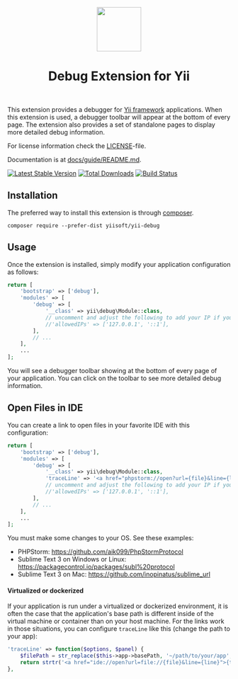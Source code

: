 <p align="center">
    <a href="https://github.com/yiisoft" target="_blank">
        <img src="https://avatars0.githubusercontent.com/u/993323" height="100px">
    </a>
    <h1 align="center">Debug Extension for Yii</h1>
    <br>
</p>

This extension provides a debugger for [Yii framework](http://www.yiiframework.com) applications. When this extension is used,
a debugger toolbar will appear at the bottom of every page. The extension also provides
a set of standalone pages to display more detailed debug information.

For license information check the [LICENSE](LICENSE.md)-file.

Documentation is at [docs/guide/README.md](docs/guide/README.md).

[![Latest Stable Version](https://poser.pugx.org/yiisoft/yii-debug/v/stable.png)](https://packagist.org/packages/yiisoft/yii-debug)
[![Total Downloads](https://poser.pugx.org/yiisoft/yii-debug/downloads.png)](https://packagist.org/packages/yiisoft/yii-debug)
[![Build Status](https://travis-ci.org/yiisoft/yii-debug.svg?branch=master)](https://travis-ci.org/yiisoft/yii-debug)


Installation
------------

The preferred way to install this extension is through [composer](http://getcomposer.org/download/).

```
composer require --prefer-dist yiisoft/yii-debug
```

Usage
-----

Once the extension is installed, simply modify your application configuration as follows:

```php
return [
    'bootstrap' => ['debug'],
    'modules' => [
        'debug' => [
            '__class' => yii\debug\Module::class,
            // uncomment and adjust the following to add your IP if you are not connecting from localhost.
            //'allowedIPs' => ['127.0.0.1', '::1'],
        ],
        // ...
    ],
    ...
];
```

You will see a debugger toolbar showing at the bottom of every page of your application.
You can click on the toolbar to see more detailed debug information.


Open Files in IDE
-----

You can create a link to open files in your favorite IDE with this configuration:

```php
return [
    'bootstrap' => ['debug'],
    'modules' => [
        'debug' => [
            '__class' => yii\debug\Module::class,
            'traceLine' => '<a href="phpstorm://open?url={file}&line={line}">{file}:{line}</a>',
            // uncomment and adjust the following to add your IP if you are not connecting from localhost.
            //'allowedIPs' => ['127.0.0.1', '::1'],
        ],
        // ...
    ],
    ...
];
```

You must make some changes to your OS. See these examples: 
 - PHPStorm: https://github.com/aik099/PhpStormProtocol
 - Sublime Text 3 on Windows or Linux: https://packagecontrol.io/packages/subl%20protocol
 - Sublime Text 3 on Mac: https://github.com/inopinatus/sublime_url

#### Virtualized or dockerized

If your application is run under a virtualized or dockerized environment, it is often the case that the application's base path is different inside of the virtual machine or container than on your host machine. For the links work in those situations, you can configure `traceLine` like this (change the path to your app):

```php
'traceLine' => function($options, $panel) {
    $filePath = str_replace($this->app->basePath, '~/path/to/your/app', $options['file']);
    return strtr('<a href="ide://open?url=file://{file}&line={line}">{text}</a>', ['{file}' => $filePath]);
},
```
